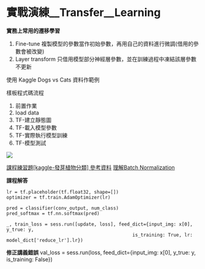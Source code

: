 # 實戰演練__Transfer__Learning

**實務上常用的遷移學習**
1. Fine-tune
複製模型的參數當作初始參數，再用自己的資料進行微調(借用的參數會被改變)
2. Layer transform
只借用模型部分神經層參數，並在訓練過程中凍結該層參數不更新

使用 Kaggle Dogs vs Cats 資料作範例

樣板程式碼流程
1. 前置作業
2. load data
3. TF-建立靜態圖
4. TF-載入模型參數
5. TF-實際執行模型訓練
6. TF-模型測試

![](https://i.imgur.com/R2ZAZoE.png)


[課程練習題\[kaggle-發芽植物分類\] 參考資料](https://chtseng.wordpress.com/2018/01/19/kaggle-%E7%99%BC%E8%8A%BD%E6%A4%8D%E7%89%A9%E5%88%86%E9%A1%9E/)
[理解Batch Normalization](http://blog.csdn.net/qiusuoxiaozi/article/details/77996309)

**課程解答**

    lr = tf.placeholder(tf.float32, shape=[])
    optimizer = tf.train.AdamOptimizer(lr)
    
    pred = classifier(conv_output, num_class)
    pred_softmax = tf.nn.softmax(pred)
    
    _, train_loss = sess.run([update, loss], feed_dict={input_img: x[0], y_true: y, 
                                                  is_training: True, lr: model_dict['reduce_lr'].lr})
       
    

**修正講義錯誤**
val_loss = sess.run(loss, feed_dict={input_img: x[0], y_true: y, is_training: False})





